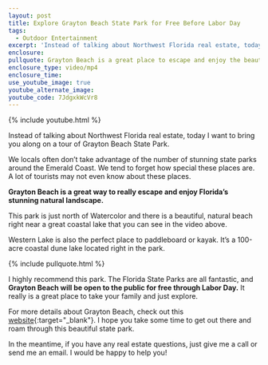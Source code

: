 ```yaml
---
layout: post
title: Explore Grayton Beach State Park for Free Before Labor Day
tags:
  - Outdoor Entertainment
excerpt: 'Instead of talking about Northwest Florida real estate, today I want to bring you along on a tour of Grayton Beach State Park.'
enclosure:
pullquote: Grayton Beach is a great place to escape and enjoy the beauty of Florida.
enclosure_type: video/mp4
enclosure_time:
use_youtube_image: true
youtube_alternate_image:
youtube_code: 7JdgxkWcVr8
---
```



{% include youtube.html %}

Instead of talking about Northwest Florida real estate, today I want to bring you along on a tour of Grayton Beach State Park.

We locals often don’t take advantage of the number of stunning state parks around the Emerald Coast. We tend to forget how special these places are. A lot of tourists may not even know about these places.

**Grayton Beach is a great way to really escape and enjoy Florida’s stunning natural landscape.**

This park is just north of Watercolor and there is a beautiful, natural beach right near a great coastal lake that you can see in the video above.

Western Lake is also the perfect place to paddleboard or kayak. It’s a 100-acre coastal dune lake located right in the park.

{% include pullquote.html %}

I highly recommend this park. The Florida State Parks are all fantastic, and **Grayton Beach will be open to the public for free through Labor Day.** It really is a great place to take your family and just explore.

For more details about Grayton Beach, check out this [website](https://www.floridastateparks.org/park/Grayton-Beach){:target="_blank"}. I hope you take some time to get out there and roam through this beautiful state park.

In the meantime, if you have any real estate questions, just give me a call or send me an email. I would be happy to help you!